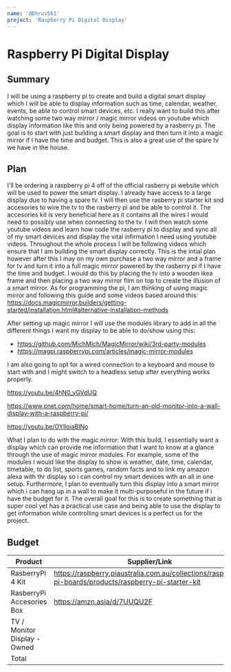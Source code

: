 ```yaml
---
name: '@Dhruv561'
project: 'Raspberry Pi Digital Display'
---
```


# Raspberry Pi Digital Display

## Summary

I will be using a raspberry pi to create and build a digital smart display which I will be able to display information such as time, calendar, weather, events, be able to control smart devices, etc. I really want to build this after watching some two way mirror / magic mirror videos on youtube which display information like this and only being powered by a rasberry pi. The goal is to start with just building a smart display and then turn it into a magic mirror if I have the time and budget. This is also a great use of the spare tv we have in the house.


## Plan

I'll be ordering a raspberry pi 4 off of the official rasberry pi website which will be used to power the smart display. I already have access to a large display due to having a spare tv. I will then use the rasberry pi starter kit snd accesories to wire the tv to the rasberry pi and be able to control it. The accesories kit is very beneficial here as it contains all the wires I would need to possibly use when connecting to the tv. I will then watch some youtube videos and learn how code the rasberry pi to display and sync all of my smart devices and display the vital infirmation I need using youtube videos. Throughout the whole process I will be following videos which ensure that I am building the smart display correctly. This is the intial plan however after this I may on my own purchase a two way mirror and a frame for tv and turn it into a full magic mirror powered by the rasberry pi if I have the time and budget. I would do this by placing the tv into a wooden ikea frame and then placing a two way mirror film on top to create the illusion of a smart mirror. As for programming the pi, I am thinking of using magic mirror and following this guide and some videos based around this:
https://docs.magicmirror.builders/getting-started/installation.html#alternative-installation-methods

After setting up magic mirror I will use the modules library to add in all the different things I want my display to be able to do/show using this:

- https://github.com/MichMich/MagicMirror/wiki/3rd-party-modules
- https://magpi.raspberrypi.com/articles/magic-mirror-modules

I am also going to opt for a wired connection to a keyboard and mouse to start with and I might switch to a headless setup after everything works properly.

https://youtu.be/4hN0_yGVdUQ

https://www.cnet.com/home/smart-home/turn-an-old-monitor-into-a-wall-display-with-a-raspberry-pi/

https://youtu.be/OYlloiaBINo

What I plan to do with the magic mirror:
With this build, I essentially want a display which can provide me information that I want to know at a glance through the use of magic mirror modules. For example, some of the modules I would like the display to show is weather, date, time, calendar, timetable, to do list, sports games, random facts and to link my amazon alexa with thr display so i can control my smart devices with an all in one setup. Furthermore, I plan to eventually turn this display into a smart mirror which i can hang up in a wall to make it multi-purposeful in the future if i have the budget for it. The overall goal for this is to create something that is super cool yet has a practical use case and being able to use the display to get information while controlling smart devices is a perfect us for the project.

## Budget

| Product         | Supplier/Link                         | Cost   |
| --------------- | ------------------------------------- | ------ |
| RasberryPi 4 Kit  | https://raspberry.piaustralia.com.au/collections/raspberry-pi-boards/products/raspberry-pi-starter-kit| $192 |
| RasberryPi Accesories Box | https://amzn.asia/d/7UUQU2F | $56    |
| TV / Monitor Display - Owned|                           | $0     |
| Total         |                                         | $248   |
